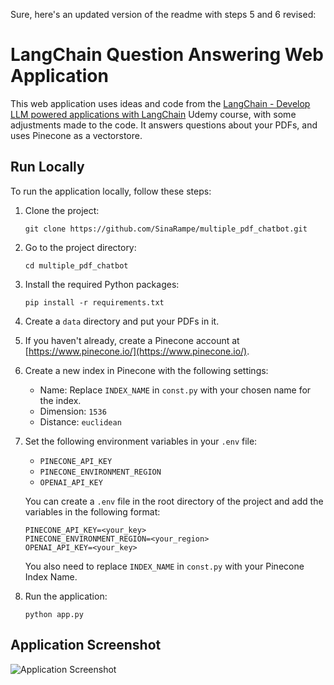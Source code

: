 Sure, here's an updated version of the readme with steps 5 and 6 revised:

# LangChain Question Answering Web Application

This web application uses ideas and code from the [LangChain - Develop LLM powered applications with LangChain](https://www.udemy.com/course/langchain/) Udemy course, with some adjustments made to the code. It answers questions about your PDFs, and uses Pinecone as a vectorstore.

## Run Locally

To run the application locally, follow these steps:

1. Clone the project:

   ```
   git clone https://github.com/SinaRampe/multiple_pdf_chatbot.git
   ```

2. Go to the project directory:

   ```
   cd multiple_pdf_chatbot
   ```

3. Install the required Python packages:

   ```
   pip install -r requirements.txt
   ```

4. Create a `data` directory and put your PDFs in it.

5. If you haven't already, create a Pinecone account at [https://www.pinecone.io/](https://www.pinecone.io/).

6. Create a new index in Pinecone with the following settings:

   - Name: Replace `INDEX_NAME` in `const.py` with your chosen name for the index.
   - Dimension: `1536`
   - Distance: `euclidean`

7. Set the following environment variables in your `.env` file:

   - `PINECONE_API_KEY`
   - `PINECONE_ENVIRONMENT_REGION`
   - `OPENAI_API_KEY`

   You can create a `.env` file in the root directory of the project and add the variables in the following format:

   ```
   PINECONE_API_KEY=<your_key>
   PINECONE_ENVIRONMENT_REGION=<your_region>
   OPENAI_API_KEY=<your_key>
   ```

   You also need to replace `INDEX_NAME` in `const.py` with your Pinecone Index Name.

8. Run the application:

   ```
   python app.py
   ```

## Application Screenshot

![Application Screenshot](https://github.com/SinaRampe/multiple_pdf_chatbot/blob/main/pics/app.png)
